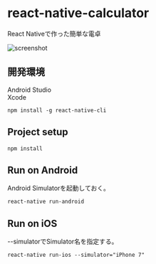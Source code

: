 # react-native-calculator
React Nativeで作った簡単な電卓

![screenshot](https://user-images.githubusercontent.com/50685640/59572721-fabd4b00-90e9-11e9-988d-04d6bb74d711.png)

## 開発環境
Android Studio  
Xcode
```
npm install -g react-native-cli
```

## Project setup
```
npm install
```

## Run on Android
Android Simulatorを起動しておく。
```
react-native run-android
```

## Run on iOS
--simulatorでSimulator名を指定する。
```
react-native run-ios --simulator="iPhone 7"
```
